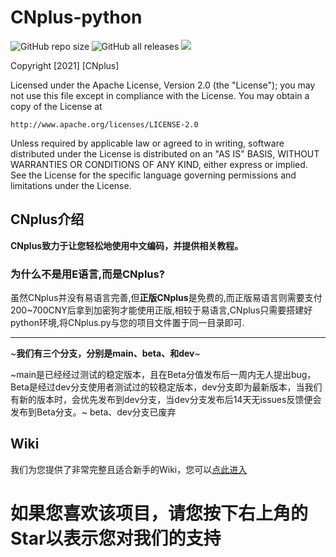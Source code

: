 # CNplus-python
<img alt="GitHub repo size" src="https://img.shields.io/github/repo-size/CNplus/CNplus-python?style=for-the-badge"><b> </b><img alt="GitHub all releases" src="https://img.shields.io/github/downloads/CNplus/cnplus-python/total?style=for-the-badge">
<img src="https://img.shields.io/badge/Robeask%E7%BE%A4%E7%BB%84-%20%09http%3A%2F%2Fcnpy.robeeask.com-ff69b4?style=for-the-badge">
   <a herf="http://cnpy.robeeask.com"></herf>
</img>

Copyright [2021] [CNplus]

Licensed under the Apache License, Version 2.0 (the "License");
you may not use this file except in compliance with the License.
You may obtain a copy of the License at

    http://www.apache.org/licenses/LICENSE-2.0

Unless required by applicable law or agreed to in writing, software
distributed under the License is distributed on an "AS IS" BASIS,
WITHOUT WARRANTIES OR CONDITIONS OF ANY KIND, either express or implied.
See the License for the specific language governing permissions and
limitations under the License.

## CNplus介绍

<b>CNplus致力于让您轻松地使用中文编码，并提供相关教程。</b>
### 为什么不是用E语言,而是CNplus?
虽然CNplus并没有易语言完善,但**正版CNplus**是免费的,而正版易语言则需要支付200~700CNY后拿到加密狗才能使用正版,相较于易语言,CNplus只需要搭建好python环境,将CNplus.py与您的项目文件置于同一目录即可.

---
~**我们有三个分支，分别是main、beta、和dev**~

~main是已经经过测试的稳定版本，且在Beta分值发布后一周内无人提出bug，Beta是经过dev分支使用者测试过的较稳定版本，dev分支即为最新版本，当我们有新的版本时，会优先发布到dev分支，当dev分支发布后14天无issues反馈便会发布到Beta分支。~
beta、dev分支已废弃
## Wiki
我们为您提供了非常完整且适合新手的Wiki，您可以[点此进入](https://github.com/CNplus/CNplus-mixed/wiki)

# 如果您喜欢该项目，请您按下右上角的Star以表示您对我们的支持
